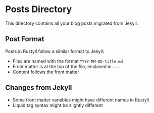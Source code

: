 # Posts Directory

This directory contains all your blog posts migrated from Jekyll.

## Post Format

Posts in Rustyll follow a similar format to Jekyll:
- Files are named with the format `YYYY-MM-DD-title.md`
- Front matter is at the top of the file, enclosed in `---`
- Content follows the front matter

## Changes from Jekyll

- Some front matter variables might have different names in Rustyll
- Liquid tag syntax might be slightly different
